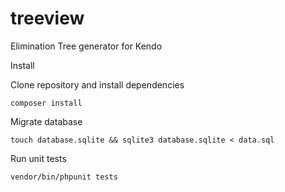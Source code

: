 # treeview
Elimination Tree generator for Kendo

Install

Clone repository and install dependencies
```
composer install
```
Migrate database
```
touch database.sqlite && sqlite3 database.sqlite < data.sql
```

Run unit tests
```
vendor/bin/phpunit tests
```
